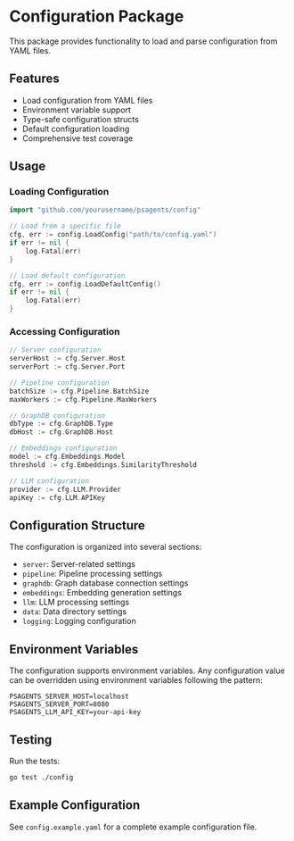 # Configuration Package

This package provides functionality to load and parse configuration from YAML files.

## Features

- Load configuration from YAML files
- Environment variable support
- Type-safe configuration structs
- Default configuration loading
- Comprehensive test coverage

## Usage

### Loading Configuration

```go
import "github.com/yourusername/psagents/config"

// Load from a specific file
cfg, err := config.LoadConfig("path/to/config.yaml")
if err != nil {
    log.Fatal(err)
}

// Load default configuration
cfg, err := config.LoadDefaultConfig()
if err != nil {
    log.Fatal(err)
}
```

### Accessing Configuration

```go
// Server configuration
serverHost := cfg.Server.Host
serverPort := cfg.Server.Port

// Pipeline configuration
batchSize := cfg.Pipeline.BatchSize
maxWorkers := cfg.Pipeline.MaxWorkers

// GraphDB configuration
dbType := cfg.GraphDB.Type
dbHost := cfg.GraphDB.Host

// Embeddings configuration
model := cfg.Embeddings.Model
threshold := cfg.Embeddings.SimilarityThreshold

// LLM configuration
provider := cfg.LLM.Provider
apiKey := cfg.LLM.APIKey
```

## Configuration Structure

The configuration is organized into several sections:

- `server`: Server-related settings
- `pipeline`: Pipeline processing settings
- `graphdb`: Graph database connection settings
- `embeddings`: Embedding generation settings
- `llm`: LLM processing settings
- `data`: Data directory settings
- `logging`: Logging configuration

## Environment Variables

The configuration supports environment variables. Any configuration value can be overridden using environment variables following the pattern:

```
PSAGENTS_SERVER_HOST=localhost
PSAGENTS_SERVER_PORT=8080
PSAGENTS_LLM_API_KEY=your-api-key
```

## Testing

Run the tests:

```bash
go test ./config
```

## Example Configuration

See `config.example.yaml` for a complete example configuration file.
